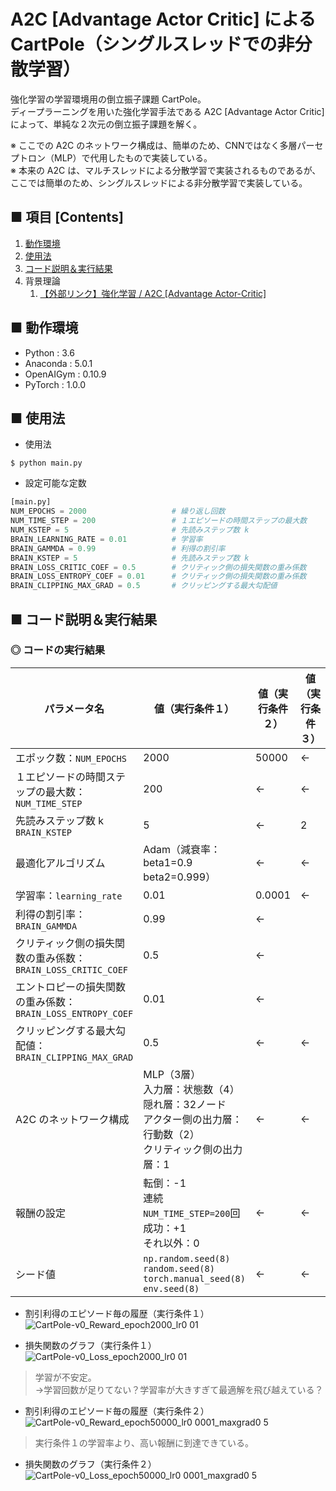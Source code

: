 # A2C [Advantage Actor Critic] による CartPole（シングルスレッドでの非分散学習）
強化学習の学習環境用の倒立振子課題 CartPole。<br>
ディープラーニングを用いた強化学習手法である A2C [Advantage Actor Critic] によって、単純な２次元の倒立振子課題を解く。<br>

※ ここでの A2C のネットワーク構成は、簡単のため、CNNではなく多層パーセプトロン（MLP）で代用したもので実装している。<br>
※ 本来の A2C は、マルチスレッドによる分散学習で実装されるものであるが、ここでは簡単のため、シングルスレッドによる非分散学習で実装している。<br>

## ■ 項目 [Contents]
1. [動作環境](#動作環境)
1. [使用法](#使用法)
1. [コード説明＆実行結果](#コード説明＆実行結果)
1. 背景理論
    1. [【外部リンク】強化学習 / A2C [Advantage Actor-Critic]](https://github.com/Yagami360/My_NoteBook/blob/master/%E6%83%85%E5%A0%B1%E5%B7%A5%E5%AD%A6/%E6%83%85%E5%A0%B1%E5%B7%A5%E5%AD%A6_%E6%A9%9F%E6%A2%B0%E5%AD%A6%E7%BF%92_%E5%BC%B7%E5%8C%96%E5%AD%A6%E7%BF%92.md#A2C)


## ■ 動作環境

- Python : 3.6
- Anaconda : 5.0.1
- OpenAIGym : 0.10.9
- PyTorch : 1.0.0

## ■ 使用法

- 使用法
```
$ python main.py
```

- 設定可能な定数
```python
[main.py]
NUM_EPOCHS = 2000                   # 繰り返し回数
NUM_TIME_STEP = 200                 # １エピソードの時間ステップの最大数
NUM_KSTEP = 5                       # 先読みステップ数 k
BRAIN_LEARNING_RATE = 0.01          # 学習率
BRAIN_GAMMDA = 0.99                 # 利得の割引率
BRAIN_KSTEP = 5                     # 先読みステップ数 k
BRAIN_LOSS_CRITIC_COEF = 0.5        # クリティック側の損失関数の重み係数
BRAIN_LOSS_ENTROPY_COEF = 0.01      # クリティック側の損失関数の重み係数
BRAIN_CLIPPING_MAX_GRAD = 0.5       # クリッピングする最大勾配値
```

<a id="コード説明＆実行結果"></a>

## ■ コード説明＆実行結果

### ◎ コードの実行結果

|パラメータ名|値（実行条件１）|値（実行条件２）|値（実行条件３）|
|---|---|---|---|
|エポック数：`NUM_EPOCHS`|2000|50000|←|
|１エピソードの時間ステップの最大数：`NUM_TIME_STEP`|200|←|←|
|先読みステップ数 k `BRAIN_KSTEP`|5|←|2|
|最適化アルゴリズム|Adam（減衰率：beta1=0.9 beta2=0.999）|←|←|
|学習率：`learning_rate`|0.01|0.0001|←|
|利得の割引率：`BRAIN_GAMMDA`|0.99|←|
|クリティック側の損失関数の重み係数：`BRAIN_LOSS_CRITIC_COEF`|0.5|←|
|エントロピーの損失関数の重み係数：`BRAIN_LOSS_ENTROPY_COEF`|0.01|←|
|クリッピングする最大勾配値：`BRAIN_CLIPPING_MAX_GRAD`|0.5|←|←|
|A2C のネットワーク構成|MLP（3層）<br>入力層：状態数（4）<br>隠れ層：32ノード<br>アクター側の出力層：行動数（2）<br>クリティック側の出力層：1|←|←|
|報酬の設定|転倒：-1<br>連続 `NUM_TIME_STEP=200`回成功：+1<br>それ以外：0|←|←|
|シード値|`np.random.seed(8)`<br>`random.seed(8)`<br>`torch.manual_seed(8)`<br>`env.seed(8)`|←|←|

- 割引利得のエピソード毎の履歴（実行条件１）<br>
![CartPole-v0_Reward_epoch2000_lr0 01](https://user-images.githubusercontent.com/25688193/54404650-96b86e80-4717-11e9-877e-36ccfd40bf17.png)<br>

- 損失関数のグラフ（実行条件１）<br>
![CartPole-v0_Loss_epoch2000_lr0 01](https://user-images.githubusercontent.com/25688193/54404651-96b86e80-4717-11e9-89cd-e640686caf0b.png)<br>

> 学習が不安定。<br>
> →学習回数が足りてない？学習率が大きすぎて最適解を飛び越えている？<br>

<!--
- 割引利得のエピソード毎の履歴（実行条件x）<br>
![CartPole-v0_Reward_epoch50000_lr0 001_maxgrad0 5](https://user-images.githubusercontent.com/25688193/54407990-89a17c80-4723-11e9-8dd4-ce939958bf2a.png)<br>

- 損失関数のグラフ（実行条件x）<br>
![CartPole-v0_Loss_epoch50000_lr0 001_maxgrad0 5](https://user-images.githubusercontent.com/25688193/54408040-a1790080-4723-11e9-99c4-b4606773f7bb.png)<br>

> 途中からうまく学習できていない。
-->

- 割引利得のエピソード毎の履歴（実行条件２）<br>
![CartPole-v0_Reward_epoch50000_lr0 0001_maxgrad0 5](https://user-images.githubusercontent.com/25688193/54408248-7cd15880-4724-11e9-872b-19a0652cd538.png)<br>
> 実行条件１の学習率より、高い報酬に到達できている。<br>

- 損失関数のグラフ（実行条件２）<br>
![CartPole-v0_Loss_epoch50000_lr0 0001_maxgrad0 5](https://user-images.githubusercontent.com/25688193/54408251-7fcc4900-4724-11e9-8aa1-ae3b70e65ced.png)<br>

<!--
- 割引利得のエピソード毎の履歴（実行条件３）<br>
![CartPole-v0_Reward_epoch50000_lr1e-05_maxgrad0 5](https://user-images.githubusercontent.com/25688193/54409274-48ac6680-4729-11e9-9534-44c2b1401d57.png)

- 損失関数のグラフ（実行条件３）<br>
![CartPole-v0_Loss_epoch50000_lr1e-05_maxgrad0 5](https://user-images.githubusercontent.com/25688193/54409276-4c3fed80-4729-11e9-95c6-30529b743799.png)
-->

<!--
- 割引利得のエピソード毎の履歴（実行条件３）<br>
![CartPole-v0_Reward_epoch50000_lr0 0001_maxgrad0 5](https://user-images.githubusercontent.com/25688193/54409481-48609b00-472a-11e9-878c-22e3cc744392.png)

- 損失関数のグラフ（実行条件３）<br>
![CartPole-v0_Loss_epoch50000_lr0 0001_maxgrad0 5](https://user-images.githubusercontent.com/25688193/54409487-4eef1280-472a-11e9-8f9e-f600ac54a2a2.png)
-->